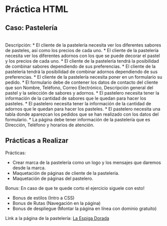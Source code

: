 # Práctica HTML
## **Caso: Pastelería**
<br>
Descripción:
* El cliente de la pastelería necesita ver los diferentes sabores de pasteles, así como los precios de cada uno.
* El cliente de la pastelería necesita ver los diferentes adornos con los que se puede decorar el pastel y los precios de cada uno.
* El cliente de la pastelería tendrá la posibilidad de combinar sabores dependiendo de sus preferencias.
* El cliente de la pastelería tendrá la posibilidad de combinar adornos dependiendo de sus preferencias.
* El cliente de la pastelería necesita poner en un formulario su pedido.
* El formulario debe de contener los datos de contacto del cliente que son Nombre, Teléfono, Correo Electrónico, Descripción general del pastel y la selección de sabores y adornos.
* El pastelero necesita tener la información de la cantidad de sabores que le quedan para hacer los pasteles.
* El pastelero necesita tener la información de la cantidad de adornos que le quedan para hacer los pasteles.
* El pastelero necesita una tabla donde aparezcan los pedidos que se han realizado con los datos del formulario.
* La página debe tener información de la pastelería que es Dirección, Teléfono y horarios de atención.

## Prácticas a Realizar
Prácticas:
* Crear marca de la pastelería como un logo y los mensajes que daremos desde la marca.
* Maquetación de páginas de cliente de la pastelería.
* Maquetación de páginas del pastelero.

Bonus:
En caso de que te quede corto el ejercicio siguele con esto!
* Bonus de estilos (Intro a CSS)
* Bonus de Rutas (Navegación en la página)
* Bonus de despliegue (Montar la página en línea con dominio gratuito)

Link a la página de la pastelería: [La Espiga Dorada](https://jluisprz.github.io/FrontEnd-Mission/02-HTML/Pasteler%C3%ADa/index.html)
